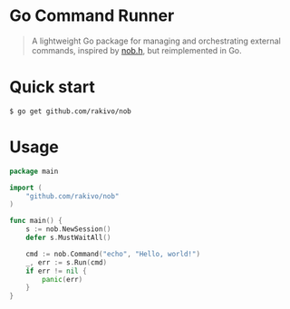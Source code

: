 # Go Command Runner

> A lightweight Go package for managing and orchestrating external commands, inspired by [nob.h](https://github.com/tsoding/nob.h), but reimplemented in Go.

# Quick start

```console
$ go get github.com/rakivo/nob
```

# Usage
```go
package main

import (
	"github.com/rakivo/nob"
)

func main() {
	s := nob.NewSession()
	defer s.MustWaitAll()

	cmd := nob.Command("echo", "Hello, world!")
	_, err := s.Run(cmd)
	if err != nil {
		panic(err)
	}
}
```
